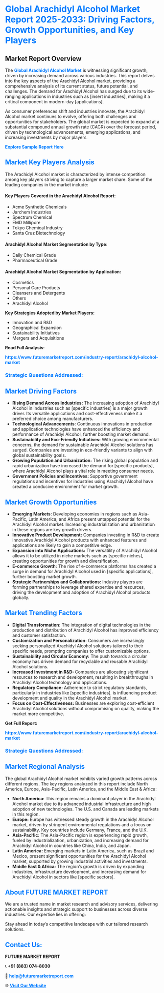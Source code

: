 <h1 style="color: #007BFF;">Global Arachidyl Alcohol Market Report 2025-2033: Driving Factors, Growth Opportunities, and Key Players</h1>

<section id="overview">
<h2>Market Report Overview</h2>
<p>The <a href="https://www.futuremarketreport.com/industry-report/arachidyl-alcohol-market" style="color: #007BFF; text-decoration: none;"><strong>Global Arachidyl Alcohol Market</strong></a> is witnessing significant growth, driven by increasing demand across various industries. This report delves into the key aspects of the Arachidyl Alcohol market, providing a comprehensive analysis of its current status, future potential, and challenges. The demand for Arachidyl Alcohol has surged due to its wide-ranging applications in industries such as [insert industries], making it a critical component in modern-day [applications].</p>
<p>As consumer preferences shift and industries innovate, the Arachidyl Alcohol market continues to evolve, offering both challenges and opportunities for stakeholders. The global market is expected to expand at a substantial compound annual growth rate (CAGR) over the forecast period, driven by technological advancements, emerging applications, and increasing investments by major players.</p>
</section>

<section id="overview">
<p><a href="https://www.futuremarketreport.com/request-sample/reportId=120510" style="color: #007BFF; text-decoration: none;"><strong>Explore Sample Report Here</strong></a></p>
</section>

<section id="key-players">
<h2 style="color: #007BFF;">Market Key Players Analysis</h2>
<p>The Arachidyl Alcohol market is characterized by intense competition among key players striving to capture a larger market share. Some of the leading companies in the market include:</p>
<h4>Key Players Covered in the Arachidyl Alcohol Report:</h4>
<ul><li>Acme Synthetic Chemicals</li><li>Jarchem Industries</li><li>Spectrum Chemical</li><li>EMD Millipore</li><li>Tokyo Chemical Industry</li><li>Santa Cruz Biotechnology</li></ul>
<h4>Arachidyl Alcohol Market Segmentation by Type:</h4>
<ul><li>Daily Chemical Grade</li><li>Pharmaceutical Grade</li></ul>

<h4>Arachidyl Alcohol Market Segmentation by Application:</h4>
<ul><li>Cosmetics</li><li>Personal Care Products</li><li>Cleansers and Detergents</li><li>Others</li><li>Arachidyl Alcohol</li></ul>
<p><strong>Key Strategies Adopted by Market Players:</strong></p>
<ul>
<li>Innovation and R&D</li>
<li>Geographical Expansion</li>
<li>Sustainability Initiatives</li>
<li>Mergers and Acquisitions</li>
</ul>
</section>

<section>
<p><strong>Read Full Analysis: </strong></p><a href="https://www.futuremarketreport.com/industry-report/arachidyl-alcohol-market" style="color: #007BFF; text-decoration: none;"><strong>https://www.futuremarketreport.com/industry-report/arachidyl-alcohol-market</strong></a>
<h3 style="color: #007BFF;">Strategic Questions Addressed:</h3>
</section>

<section id="driving-factors">
<h2 style="color: #007BFF;">Market Driving Factors</h2>
<ul>
<li><strong>Rising Demand Across Industries:</strong> The increasing adoption of Arachidyl Alcohol in industries such as [specific industries] is a major growth driver. Its versatile applications and cost-effectiveness make it a preferred choice among manufacturers.</li>
<li><strong>Technological Advancements:</strong> Continuous innovations in production and application technologies have enhanced the efficiency and performance of Arachidyl Alcohol, further boosting market demand.</li>
<li><strong>Sustainability and Eco-Friendly Initiatives:</strong> With growing environmental concerns, the demand for sustainable Arachidyl Alcohol solutions has surged. Companies are investing in eco-friendly variants to align with global sustainability goals.</li>
<li><strong>Growing Population and Urbanization:</strong> The rising global population and rapid urbanization have increased the demand for [specific products], where Arachidyl Alcohol plays a vital role in meeting consumer needs.</li>
<li><strong>Government Policies and Incentives:</strong> Supportive government regulations and incentives for industries using Arachidyl Alcohol have created a conducive environment for market growth.</li>
</ul>
</section>

<section id="growth-opportunities">
<h2 style="color: #007BFF;">Market Growth Opportunities</h2>
<ul>
<li><strong>Emerging Markets:</strong> Developing economies in regions such as Asia-Pacific, Latin America, and Africa present untapped potential for the Arachidyl Alcohol market. Increasing industrialization and urbanization in these regions are key growth drivers.</li>
<li><strong>Innovative Product Development:</strong> Companies investing in R&D to create innovative Arachidyl Alcohol products with enhanced features and applications are likely to gain a competitive edge.</li>
<li><strong>Expansion into Niche Applications:</strong> The versatility of Arachidyl Alcohol allows it to be utilized in niche markets such as [specific niches], creating opportunities for growth and diversification.</li>
<li><strong>E-commerce Growth:</strong> The rise of e-commerce platforms has created a surge in demand for Arachidyl Alcohol used in [specific applications], further boosting market growth.</li>
<li><strong>Strategic Partnerships and Collaborations:</strong> Industry players are forming partnerships to leverage shared expertise and resources, driving the development and adoption of Arachidyl Alcohol products globally.</li>
</ul>
</section>

<section id="trending-factors">
<h2 style="color: #007BFF;">Market Trending Factors</h2>
<ul>
<li><strong>Digital Transformation:</strong> The integration of digital technologies in the production and distribution of Arachidyl Alcohol has improved efficiency and customer satisfaction.</li>
<li><strong>Customization and Personalization:</strong> Consumers are increasingly seeking personalized Arachidyl Alcohol solutions tailored to their specific needs, prompting companies to offer customizable options.</li>
<li><strong>Sustainability and Circular Economy:</strong> The push towards a circular economy has driven demand for recyclable and reusable Arachidyl Alcohol solutions.</li>
<li><strong>Increased Investment in R&D:</strong> Companies are allocating significant resources to research and development, resulting in breakthroughs in Arachidyl Alcohol technology and applications.</li>
<li><strong>Regulatory Compliance:</strong> Adherence to strict regulatory standards, particularly in industries like [specific industries], is influencing product development and quality in the Arachidyl Alcohol market.</li>
<li><strong>Focus on Cost-Effectiveness:</strong> Businesses are exploring cost-efficient Arachidyl Alcohol solutions without compromising on quality, making the market more competitive.</li>
</ul>
</section>

<section>
<p><strong>Get Full Report: </strong></p><a href="https://www.futuremarketreport.com/industry-report/arachidyl-alcohol-market" style="color: #007BFF; text-decoration: none;"><strong>https://www.futuremarketreport.com/industry-report/arachidyl-alcohol-market</strong></a>
<h3 style="color: #007BFF;">Strategic Questions Addressed:</h3>
</section>


<section id="regional-analysis">
<h2 style="color: #007BFF;">Market Regional Analysis</h2>
<p>The global Arachidyl Alcohol market exhibits varied growth patterns across different regions. The key regions analyzed in this report include North America, Europe, Asia-Pacific, Latin America, and the Middle East & Africa:</p>
<ul>
<li><strong>North America:</strong> This region remains a dominant player in the Arachidyl Alcohol market due to its advanced industrial infrastructure and high adoption of new technologies. The U.S. and Canada are leading markets in this region.</li>
<li><strong>Europe:</strong> Europe has witnessed steady growth in the Arachidyl Alcohol market, driven by stringent environmental regulations and a focus on sustainability. Key countries include Germany, France, and the U.K.</li>
<li><strong>Asia-Pacific:</strong> The Asia-Pacific region is experiencing rapid growth, fueled by industrialization, urbanization, and increasing demand for Arachidyl Alcohol in countries like China, India, and Japan.</li>
<li><strong>Latin America:</strong> Emerging markets in Latin America, such as Brazil and Mexico, present significant opportunities for the Arachidyl Alcohol market, supported by growing industrial activities and investments.</li>
<li><strong>Middle East & Africa:</strong> The region’s growth is driven by expanding industries, infrastructure development, and increasing demand for Arachidyl Alcohol in sectors like [specific sectors].</li>
</ul>
</section>

<footer>
<h2 style="color: #007BFF;">About FUTURE MARKET REPORT</h2>
<p>We are a trusted name in market research and advisory services, delivering actionable insights and strategic support to businesses across diverse industries. Our expertise lies in offering:</p>

<p>Stay ahead in today’s competitive landscape with our tailored research solutions.</p>

<h2 style="color: #007BFF;">Contact Us:</h2>
<p><strong>FUTURE MARKET REPORT</strong></p>
<p>📞 <strong>+91 (883) 074-8030</strong></p>
<p>📧 <strong><a href="mailto:help@futuremarketreport.com" style="color: #007BFF;">help@futuremarketreport.com</a></strong></p>
<p>🌐 <strong><a href="https://www.futuremarketreport.com/" style="color: #007BFF;">Visit Our Website</a></strong></p>
</footer>